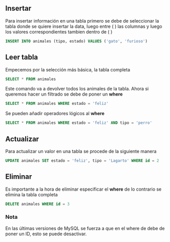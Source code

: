 ## Insertar
Para insertar información en una tabla primero se debe de seleccionar la tabla donde se quiere insertar la data, luego entre ( ) las columnas y luego los valores correspondientes tambien dentro de ( ) 

```sql
INSERT INTO animales (tipo, estado) VALUES ('gato', 'furioso')
```

## Leer tabla
Empecemos por la selección más básica, la tabla completa

```sql
SELECT * FROM animales
```

Este comando va a devolver todos los animales de la tabla. Ahora si queremos hacer un filtrado se debe de poner un **where**

```sql
SELECT * FROM animales WHERE estado = 'feliz'
```

Se pueden añadir operadores lógicos al **where** 

```sql
SELECT * FROM animales WHERE estado = 'feliz' AND tipo = 'perro'
```

## Actualizar 
Para actualizar un valor en una tabla se procede de la siguiente manera

```sql
UPDATE animales SET estado = 'feliz', tipo = 'Lagarto' WHERE id = 2
```

## Eliminar
Es importante a la hora de eliminar especificar el **where** de lo contrario se elimina la tabla completa
```sql
DELETE animales WHERE id = 3
```

### Nota
En las últimas versiones de MySQL se fuerza a que en el where de debe de poner un ID, esto se puede desactivar.